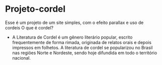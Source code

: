 # Projeto-cordel
Esse é um projeto de um site simples, com o efeito parallax e uso de cordeis 
O que é cordel?
<ul>
  <li>A Literatura de Cordel é um gênero literário popular, escrito frequentemente de forma rimada, 
  originada de relatos orais e depois impressos em folhetos. A literatura de cordel se popularizou no Brasil 
  nas regiões  Norte e Nordeste, sendo hoje difundida em todo o território nacional.</li>
</ul>
